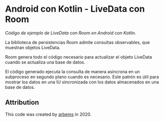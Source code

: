 # Android con Kotlin - LiveData con Room

*Código de ejemplo de LiveData con Room en Android con Kotlin.*

La biblioteca de persistencias Room admite consultas observables, que muestran objetos LiveData.

Room genera todo el código necesario para actualizar el objeto LiveData cuando se actualiza una base de datos.

El código generado ejecuta la consulta de manera asíncrona en un subproceso en segundo plano cuando es necesario. Este patrón es útil para mostrar los datos en una IU sincronizada con los datos almacenados en una base de datos.

## Attribution

This code was created by [arbems](https://github.com/arbems) in 2020.
